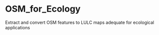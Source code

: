 # OSM_for_Ecology
 Extract and convert OSM features to LULC maps adequate for ecological applications
